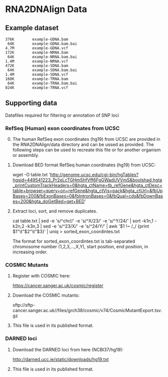 # RNA2DNAlign Data

## Example dataset

    376K        example-GDNA.bam
     64K        example-GDNA.bam.bai
    4.7M        example-GDNA.vcf
    172K        example-NRNA.bam
     64K        example-NRNA.bam.bai
    1.4M        example-NRNA.vcf
    472K        example-SDNA.bam
     64K        example-SDNA.bam.bai
    1.4M        example-SDNA.vcf
    160K        example-TRNA.bam
     64K        example-TRNA.bam.bai
    824K        example-TRNA.vcf

## Supporting data

Datafiles required for filtering or annotation of SNP loci

### RefSeq (Human) exon coordinates from UCSC

0. The human RefSeq exon coordinates (hg19) from UCSC are provided
in the RNA2DNAlign/data directory and can be ussed as provided. The
following steps can be used to recreate this file or for another organism
or assembly.

1. Download BED format RefSeq human coordinates (hg19) from UCSC:

   wget -O table.txt 'http://genome.ucsc.edu/cgi-bin/hgTables?hgsid=449541223_Pr2eLcTGHmShfVff6FgGWadUVVmS&boolshad.hgta_printCustomTrackHeaders=0&hgta_ctName=tb_refGene&hgta_ctDesc=table+browser+query+on+refGene&hgta_ctVis=pack&hgta_ctUrl=&fbUpBases=200&fbExonBases=0&fbIntronBases=0&fbQual=cds&fbDownBases=200&hgta_doGetBed=get+BED' 

2. Extract loci, sort, and remove duplicates. 

   cat table.txt | sed -e 's/^chr//' -e 's/^X/23/' -e 's/^Y/24/' | sort -k1n,1 -k2n,2 -k3n,3 | sed -e 's/^23/X/' -e 's/^24/Y/' | awk '$1 !~ /_/ {print $1"\t"$2"\t"$3}' | uniq > sorted_exon_coordintes.txt

   The format for sorted_exon_coordintes.txt is tab-separated chromosome number (1,2,3,...,X,Y), start position, end position, in increasing order.

### COSMIC Mutants

1. Register with COSMIC here:

   https://cancer.sanger.ac.uk/cosmic/register

2. Download the COSMIC mutants:

   sftp://sftp-cancer.sanger.ac.uk//files/grch38/cosmic/v74/CosmicMutantExport.tsv.gz

3. This file is used in its published format.

### DARNED loci

1. Download the DARNED loci from here (NCBI37/hg19):

   http://darned.ucc.ie/static/downloads/hg19.txt

2. This file is used in its published format.
